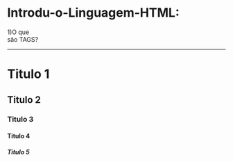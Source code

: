 # Introdu-o-Linguagem-HTML:

1)O que
<br>
são TAGS?
<hr>

<h1>Titulo 1</h1>
<h2>Titulo 2</h2>
<h3>Titulo 3</h3>
<h4>Titulo 4</h4>
<h5>Titulo 5</h5>
